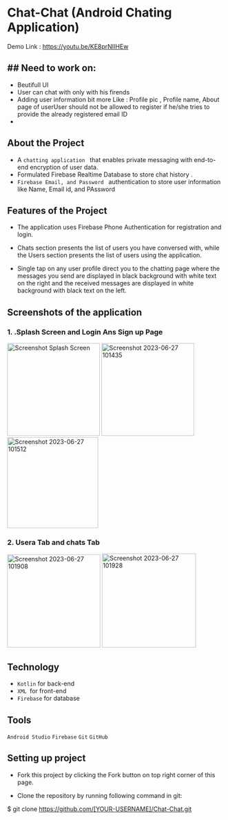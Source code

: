 # Chat-Chat (Android Chating Application)

Demo Link : https://youtu.be/KE8prNIIHEw

## ## Need to work on:
* Beutifull UI
* User can chat with only with his firends 
* Adding user information bit more Like : Profile pic , Profile name, About page of userUser should not be allowed to register if he/she tries to provide the already registered email ID
* 

## About the Project

* A  `chatting application ` that enables private messaging with end-to-end encryption of user data.
* Formulated Firebase Realtime Database to store chat history .
* `Firebase Email, and Password ` authentication to store user information like Name, Email id, and PAssword

## Features of the Project

* The application uses Firebase Phone Authentication for registration and login.
*  Chats section presents the list of users you have conversed with, while the Users section presents the list of users using the application.

* Single tap on any user profile direct you to the chatting page where the messages you send are displayed in black background with white text on the right and the received messages are displayed in white background with black text on the left.

## Screenshots of the application

### 1. .Splash Screen and Login  Ans Sign up Page
<img width="215" alt="Screenshot Splash Screen" src="https://github.com/Prashanto1/Chat-Chat/assets/93566010/514eebac-aa6b-4b8f-affd-f4ee426b9366">

<img width="215" alt="Screenshot 2023-06-27 101435" src="https://github.com/Prashanto1/Chat-Chat/assets/93566010/82366e7d-3c83-44d8-864e-4dcc510a1663">

<img width="211" alt="Screenshot 2023-06-27 101512" src="https://github.com/Prashanto1/Chat-Chat/assets/93566010/9bc6c6be-613b-4d50-9725-1af8001a0fac">


### 2. Usera Tab and chats Tab
<img width="216" alt="Screenshot 2023-06-27 101908" src="https://github.com/Prashanto1/Chat-Chat/assets/93566010/3adc162b-3f11-4017-8dbe-7b06af44ee7a">

<img width="218" alt="Screenshot 2023-06-27 101928" src="https://github.com/Prashanto1/Chat-Chat/assets/93566010/8901f5e4-894e-4d13-ad69-7498d8a4c78a">




## Technology

* `Kotlin` for back-end
* `XML `for front-end
* `Firebase` for database

## Tools
`Android Studio`
`Firebase`
`Git`
`GitHub`

## Setting up project
* Fork this project by clicking the Fork button on top right corner of this page.

* Clone the repository by running following command in git:

$ git clone https://github.com/[YOUR-USERNAME]/Chat-Chat.git
